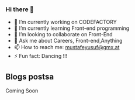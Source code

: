 ### Hi there 👋
- 🔭 I’m currently working on CODEFACTORY
- 🌱 I’m currently learning Front-end programming
- 👯 I’m looking to collaborate on Front-End
- 💬 Ask me about Careers, Front-end,Anything
- 📫 How to reach me: mustafeyusuf@gmx.at
- ⚡ Fun fact: Dancing !!!
## Blogs postsa

Coming Soon

<!--
**mustafe77/mustafe77** is a ✨ _special_ ✨ repository because its `README.md` (this file) appears on your GitHub profile.

Here are some ideas to get you started:

- 🔭 I’m currently working on CODEFACTORY
- 🌱 I’m currently learning Front-end programming
- 👯 I’m looking to collaborate on Front-End
- 🤔 I’m looking for help with Front-end
- 💬 Ask me about Careers, Front-end,Anything
- 📫 How to reach me: mustafeyusuf@gmx.at
- ⚡ Fun fact: Dancing, Fitness !!!
